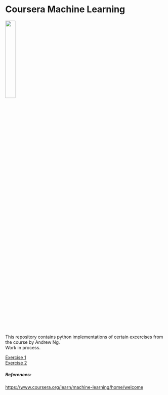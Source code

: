 # Coursera Machine Learning 
<IMG src='https://coursera.s3.amazonaws.com/topics/ml/large-icon.png?auto=format&dpr=1&h=256&w=256&fit=fill&bg=FFF' width=25% height=25%><P>
This repository contains python implementations of certain excercises from the course by Andrew Ng.<BR> Work in process.<P>

<A href='https://github.com/JWarmenhoven/Machine-Learning/blob/master/notebooks/Programming%20Exercise%201%20-%20Linear%20Regression.ipynb'>Exercise 1</A><BR>
<A href='https://github.com/JWarmenhoven/Machine-Learning/blob/master/notebooks/Programming%20Exercise%202%20-%20Logistic%20Regression.ipynb'>Exercise 2</A>

##### References:
https://www.coursera.org/learn/machine-learning/home/welcome
